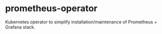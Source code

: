 # prometheus-operator
Kubernetes operator to simplify installation/maintenance of Prometheus + Grafana stack.
